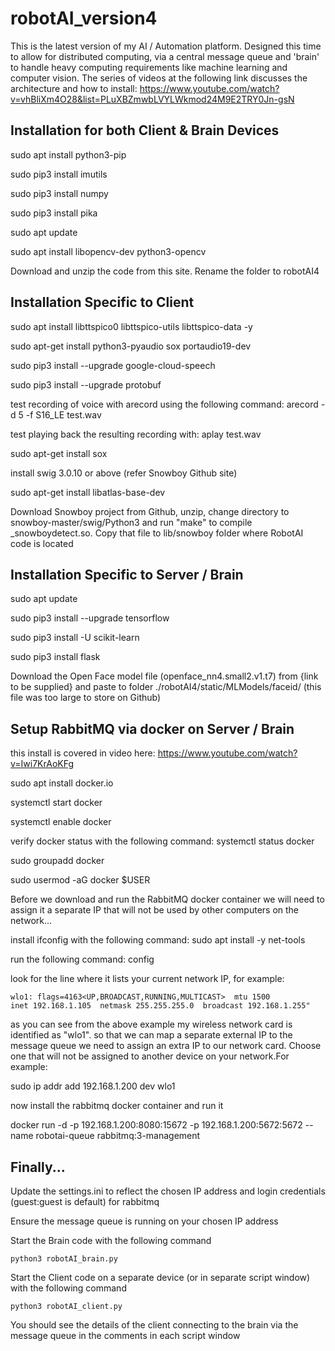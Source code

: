 # robotAI_version4
This is the latest version of my AI / Automation platform. Designed this time to allow for distributed computing, via a central message queue and 'brain' to handle heavy computing requirements like machine learning and computer vision. The series of videos at the following link discusses the architecture and how to install: https://www.youtube.com/watch?v=vhBliXm4O28&list=PLuXBZmwbLVYLWkmod24M9E2TRY0Jn-gsN

Installation for both Client & Brain Devices
--------------------------------------------
sudo apt install python3-pip

sudo pip3 install imutils

sudo pip3 install numpy

sudo pip3 install pika

sudo apt update

sudo apt install libopencv-dev python3-opencv

Download and unzip the code from this site. Rename the folder to robotAI4


Installation Specific to Client
--------------------------------
sudo apt install libttspico0 libttspico-utils libttspico-data -y

sudo apt-get install python3-pyaudio sox portaudio19-dev

sudo pip3 install --upgrade google-cloud-speech

sudo pip3 install --upgrade protobuf

test recording of voice with arecord using the following command: arecord -d 5 -f S16_LE test.wav

test playing back the resulting recording with: aplay test.wav

sudo apt-get install sox

install swig 3.0.10 or above (refer Snowboy Github site)

sudo apt-get install libatlas-base-dev

Download Snowboy project from Github, unzip, change directory to snowboy-master/swig/Python3 and run "make" to compile _snowboydetect.so.  Copy that file to lib/snowboy folder where RobotAI code is located


Installation Specific to Server / Brain
---------------------------------------
sudo apt update 

sudo pip3 install --upgrade tensorflow

sudo pip3 install -U scikit-learn

sudo pip3 install flask

Download the Open Face model file (openface_nn4.small2.v1.t7) from {link to be supplied} and paste to folder ./robotAI4/static/MLModels/faceid/  (this file was too large to store on Github)


Setup RabbitMQ via docker on Server / Brain
-------------------------------------------
this install is covered in video here: https://www.youtube.com/watch?v=Iwi7KrAoKFg

sudo apt install docker.io

systemctl start docker

systemctl enable docker

verify docker status with the following command: systemctl status docker

sudo groupadd docker

sudo usermod -aG docker $USER

Before we download and run the RabbitMQ docker container we will need to assign it a separate IP that will not be used by other computers on the network...

install ifconfig with the following command: sudo apt install -y net-tools

run the following command: config

look for the line where it lists your current network IP, for example:

    wlo1: flags=4163<UP,BROADCAST,RUNNING,MULTICAST>  mtu 1500
    inet 192.168.1.105  netmask 255.255.255.0  broadcast 192.168.1.255"
    
as you can see from the above example my wireless network card is identified as "wlo1". so that we can map a separate external IP to the message queue we need to assign an extra IP to our network card. Choose one that will not be assigned to another device on your network.For example:

sudo ip addr add 192.168.1.200 dev wlo1

now install the rabbitmq docker container and run it

docker run -d -p 192.168.1.200:8080:15672 -p 192.168.1.200:5672:5672 --name robotai-queue rabbitmq:3-management


Finally...
----------------------------------------------
Update the settings.ini to reflect the chosen IP address and login credentials (guest:guest is default) for rabbitmq 

Ensure the message queue is running on your chosen IP address

Start the Brain code with the following command

    python3 robotAI_brain.py
    
Start the Client code on a separate device (or in separate script window) with the following command

    python3 robotAI_client.py

You should see the details of the client connecting to the brain via the message queue in the comments in each script window


